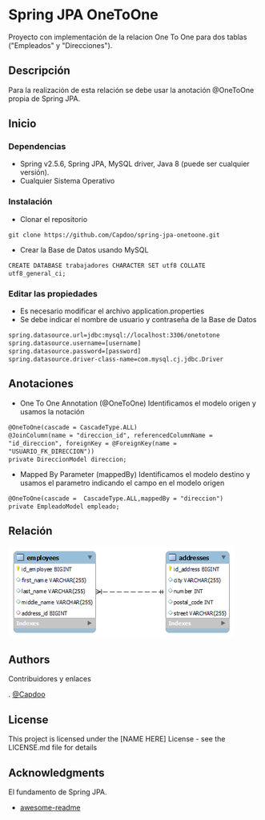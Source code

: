 # Spring JPA OneToOne

Proyecto con implementación de la relacion One To One para dos tablas ("Empleados" y "Direcciones").

## Descripción

Para la realización de esta relación se debe usar la anotación @OneToOne propia de Spring JPA.

## Inicio

### Dependencias

* Spring v2.5.6, Spring JPA, MySQL driver, Java 8 (puede ser cualquier versión).
* Cualquier Sistema Operativo

### Instalación

* Clonar el repositorio
```
git clone https://github.com/Capdoo/spring-jpa-onetoone.git

```

* Crear la Base de Datos usando MySQL
```
CREATE DATABASE trabajadores CHARACTER SET utf8 COLLATE utf8_general_ci;

```


### Editar las propiedades

* Es necesario modificar el archivo application.properties
* Se debe indicar el nombre de usuario y contraseña de la Base de Datos

```
spring.datasource.url=jdbc:mysql://localhost:3306/onetotone
spring.datasource.username=[username]
spring.datasource.password=[password]
spring.datasource.driver-class-name=com.mysql.cj.jdbc.Driver

```

## Anotaciones

* One To One Annotation (@OneToOne)
Identificamos el modelo origen y usamos la notación
```
@OneToOne(cascade = CascadeType.ALL)
@JoinColumn(name = "direccion_id", referencedColumnName = "id_direccion", foreignKey = @ForeignKey(name = "USUARIO_FK_DIRECCION"))
private DireccionModel direccion;
```
* Mapped By Parameter (mappedBy)
  Identificamos el modelo destino y usamos el parametro indicando el campo en el modelo origen
```
@OneToOne(cascade =  CascadeType.ALL,mappedBy = "direccion")
private EmpleadoModel empleado;
```

## Relación
![plot](./src/main/resources/static/relacion.png)

## Authors

Contribuidores y enlaces

. [@Capdoo](https://github.com/Capdoo)


## License

This project is licensed under the [NAME HERE] License - see the LICENSE.md file for details

## Acknowledgments

El fundamento de Spring JPA.
* [awesome-readme](https://www.baeldung.com/jpa-one-to-one)
